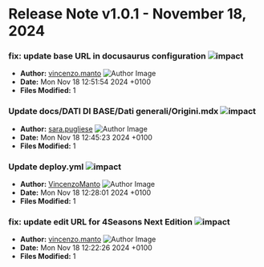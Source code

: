 # Release Note v1.0.1 - November 18, 2024


### fix: update base URL in docusaurus configuration ![impact](https://img.shields.io/badge/impact-low-green?style=flat-square)
- **Author:** [vincenzo.manto](https://github.com/vincenzo.manto) ![Author Image](https://avatars.githubusercontent.com/vincenzo.manto?size=40)
- **Date:** Mon Nov 18 12:51:54 2024 +0100
- **Files Modified:** 1
    
### Update docs/DATI DI BASE/Dati generali/Origini.mdx ![impact](https://img.shields.io/badge/impact-low-green?style=flat-square)
- **Author:** [sara.pugliese](https://github.com/sara.pugliese) ![Author Image](https://avatars.githubusercontent.com/sara.pugliese?size=40)
- **Date:** Mon Nov 18 12:45:23 2024 +0100
- **Files Modified:** 1
    
### Update deploy.yml ![impact](https://img.shields.io/badge/impact-low-green?style=flat-square)
- **Author:** [VincenzoManto](https://github.com/64726971+VincenzoManto) ![Author Image](https://avatars.githubusercontent.com/VincenzoManto?size=40)
- **Date:** Mon Nov 18 12:28:01 2024 +0100
- **Files Modified:** 1
    
### fix: update edit URL for 4Seasons Next Edition ![impact](https://img.shields.io/badge/impact-low-green?style=flat-square)
- **Author:** [vincenzo.manto](https://github.com/vincenzo.manto) ![Author Image](https://avatars.githubusercontent.com/vincenzo.manto?size=40)
- **Date:** Mon Nov 18 12:22:26 2024 +0100
- **Files Modified:** 1
    
